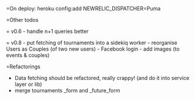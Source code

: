 =On deploy:
  heroku config:add NEWRELIC_DISPATCHER=Puma

=Other todos

   = v0.6
    - handle n+1 queries better

  = v0.8
    - put fetching of tournaments into a sidekiq worker
    - reorganise Users as Couples (of two new users)
    - Facebook login
    - add images (to events & couples)

=Refactorings
  - Data fetching should be refactored, really crappy! (and do it into service layer or lib)
  - merge tournaments _form and _future_form